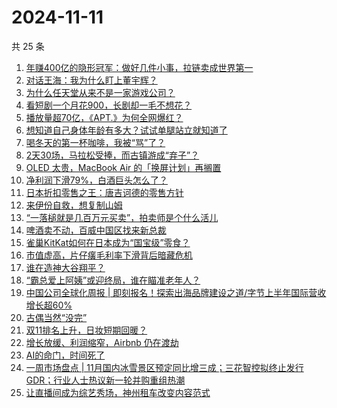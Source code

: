 # 2024-11-11

共 25 条

<!-- BEGIN 36KR -->
<!-- 最后更新时间 2024-11-11 02:00:57 +0800 -->
1. [年赚400亿的隐形冠军：做好几件小事，拉链卖成世界第一](https://36kr.com/p/3028663437714689)
1. [对话王海：我为什么盯上董宇辉？](https://36kr.com/p/3028710673966601)
1. [为什么任天堂从来不是一家游戏公司？](https://36kr.com/p/3028639467431427)
1. [看短剧一个月花900，长剧却一毛不想花？](https://36kr.com/p/3029002181387523)
1. [播放量超70亿，《APT.》为何全网爆红？](https://36kr.com/p/3028638480688384)
1. [想知道自己身体年龄有多大？试试单腿站立就知道了](https://36kr.com/p/3023139113674243)
1. [喝冬天的第一杯咖啡，我被“骂”了？](https://36kr.com/p/3029897858622978)
1. [2天30场，马拉松受捧，而古镇游成“弃子”？](https://36kr.com/p/3030013447513602)
1. [OLED 太贵，MacBook Air 的「换屏计划」再搁置](https://36kr.com/p/3028631619151108)
1. [净利润下滑79%，白酒巨头怎么了？](https://36kr.com/p/3028938000803333)
1. [日本折扣零售之王：唐吉诃德的零售方针](https://36kr.com/p/3029844466836736)
1. [来伊份自救，想复制山姆](https://36kr.com/p/3029008254395649)
1. [“一落槌就是几百万元买卖”，拍卖师是个什么活儿](https://36kr.com/p/3029900939420934)
1. [啤酒卖不动，百威中国区找来新总裁](https://36kr.com/p/3029008397526275)
1. [雀巢KitKat如何在日本成为“国宝级”零食？](https://36kr.com/p/3029844347790850)
1. [市值虚高，片仔癀毛利率下滑背后暗藏危机](https://36kr.com/p/3028380573102982)
1. [谁在造神大谷翔平？](https://36kr.com/p/3029046784976132)
1. [“霸总爱上阿姨”或迎终局，谁在瞄准老年人？](https://36kr.com/p/3029315972330374)
1. [中国公司全球化周报 | 即刻报名！探索出海品牌建设之道/字节上半年国际营收增长超60%](https://36kr.com/p/3027701104223751)
1. [古偶当然“没完”](https://36kr.com/p/3029323792164353)
1. [双11排名上升，日妆短期回暖？](https://36kr.com/p/3029052240979205)
1. [增长放缓、利润缩窄，Airbnb 仍在渡劫](https://36kr.com/p/3028464337052934)
1. [AI的命门，时间死了](https://36kr.com/p/3029902094411015)
1. [一周市场盘点 | 11月国内冰雪景区预定同比增三成；三花智控拟终止发行GDR；行业人士热议新一轮并购重组热潮](https://36kr.com/p/3029237442864646)
1. [让直播间成为综艺秀场，神州租车改变内容范式](https://36kr.com/p/3030574680532229)
<!-- END 36KR -->
